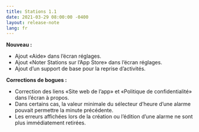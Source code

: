 ```yaml
---
title: Stations 1.1
date: 2021-03-29 08:00:00 -0400
layout: release-note
lang: fr
---
```


**Nouveau :**

- Ajout «Aide» dans l’écran réglages.
- Ajout «Noter Stations sur l’App Store» dans l’écran réglages.
- Ajout d’un support de base pour la reprise d’activités.

**Corrections de bogues :**

- Correction des liens «Site web de l’app» et «Politique de confidentialité» dans l’écran à propos.
- Dans certains cas, la valeur minimale du sélecteur d’heure d’une alarme pouvait permettre la minute précédente.
- Les erreurs affichées lors de la création ou l’édition d’une alarme ne sont plus immédiatement retirées.
